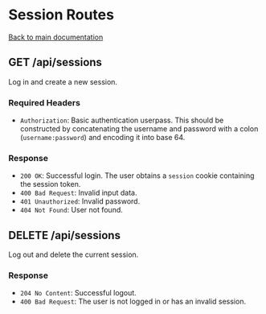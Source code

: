 # Session Routes

[Back to main documentation](./docs.md)

## GET /api/sessions
Log in and create a new session.

### Required Headers
- `Authorization`: Basic authentication userpass. This should be constructed by concatenating the username and password with a colon (`username:password`) and encoding it into base 64.

### Response
- `200 OK`: Successful login. The user obtains a `session` cookie containing the session token.
- `400 Bad Request`: Invalid input data.
- `401 Unauthorized`: Invalid password.
- `404 Not Found`: User not found.

## DELETE /api/sessions
Log out and delete the current session.

### Response
- `204 No Content`: Successful logout.
- `400 Bad Request`: The user is not logged in or has an invalid session.
